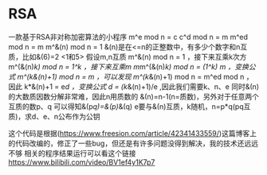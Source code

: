 # RSA
一款基于RSA非对称加密算法的小程序
m^e mod n = c
c^d mod n = m
m^ed mod n = m
m^&(n) mod n = 1
&(n)是在<=n的正整数中，有多少个数字和n互质，比如&(6)=2 <1和5>
假设m,n互质
m^&(n) mod n = 1 ，接下来互乘k次方 
m^(&(n)*k) mod n = 1^k ，接下来互乘m
m*m^(&(n)*k) mod n = (1^k) *m ，变换公式 
m^(k*&(n)+1) mod n = m  ，可以发现
m^(k*&(n)+1) mod n = m^ed mod n  ，因此
k*&(n)+1 = e*d ，变换公式 
d = (k*&(n)+1)/e ,因此我们需要k、n、e
同时&(n)的大数质因数分解非常难，因此n用质数的
&(n)=n-1(n=质数)，另外对于任意两个互质的数p、q
可以得知&(p*q)=&(p)*&(q)
e要与&(n)互质，k随机，n=p*q(pq互质)，求d、e、n公布作为公钥 

这个代码是根据(https://www.freesion.com/article/42341433559/)这篇博客上的代码改编的，修正了一些bug，但还是有许多问题没得到解决，我的技术还远远不够
相关的程序结果运行可以看这个链接 https://www.bilibili.com/video/BV1ef4y1K7p7
